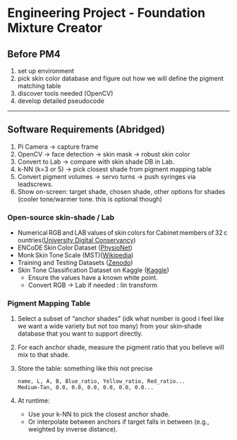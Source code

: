 # Engineering Project - Foundation Mixture Creator
## Before PM4
1. set up environment
2. pick skin color database and figure out how we will define the pigment matching table
3. discover tools needed (OpenCV)
4. develop detailed pseudocode

---

## Software Requirements (Abridged)
1. Pi Camera → capture frame 
2. OpenCV → face detection → skin mask → robust skin color
3. Convert to Lab → compare with skin shade DB in Lab.
4. k-NN (k=3 or 5) → pick closest shade from pigment mapping table
6. Convert pigment volumes → servo turns → push syringes via leadscrews.
7. Show on-screen: target shade, chosen shade, other options for shades (cooler tone/warmer tone. this is optional though)

### Open-source skin-shade / Lab

* Numerical RGB and LAB values of skin colors for Cabinet members of 32 countries([University Digital Conservancy][1])
* ENCoDE Skin Color Dataset ([PhysioNet][2])
* Monk Skin Tone Scale (MST)([Wikipedia][3])
* Training and Testing Datasets ([Zenodo][4])
* Skin Tone Classification Dataset on Kaggle ([Kaggle][5])
  * Ensure the values have a known white point.
  * Convert RGB → Lab if needed : lin transform

[1]: https://conservancy.umn.edu/items/3308e188-d048-4d31-a203-1329d5cf1c6d?utm_source=chatgpt.com "Numerical RGB and LAB values of skin colors for Cabinet ..."
[2]: https://physionet.org/content/encode-skin-color/?utm_source=chatgpt.com "ENCoDE, mEasuring skiN Color to correct pulse Oximetry ..."
[3]: https://en.wikipedia.org/wiki/Monk_Skin_Tone_Scale?utm_source=chatgpt.com "Monk Skin Tone Scale"
[4]: https://zenodo.org/records/5532176?utm_source=chatgpt.com "Training and Testing Datasets for skin colour characterisation"
[5]: https://www.kaggle.com/datasets/usamarana/skin-tone-classification-dataset?utm_source=chatgpt.com "Skin Tone Classification Dataset"

### Pigment Mapping Table

1. Select a subset of “anchor shades” (idk what number is good i feel like we want a wide variety but not too many) from your skin‐shade database that you want to support directly.
2. For each anchor shade, measure the pigment ratio that you believe will mix to that shade.
3. Store the table: something like this not precise

   ```
   name, L, A, B, Blue_ratio, Yellow_ratio, Red_ratio...
   Medium-Tan, 0.0, 0.0, 0.0, 0.0, 0.0, 0.0...
   ```
4. At runtime:
   * Use your k-NN to pick the closest anchor shade.
   * Or interpolate between anchors if target falls in between (e.g., weighted by inverse distance).
